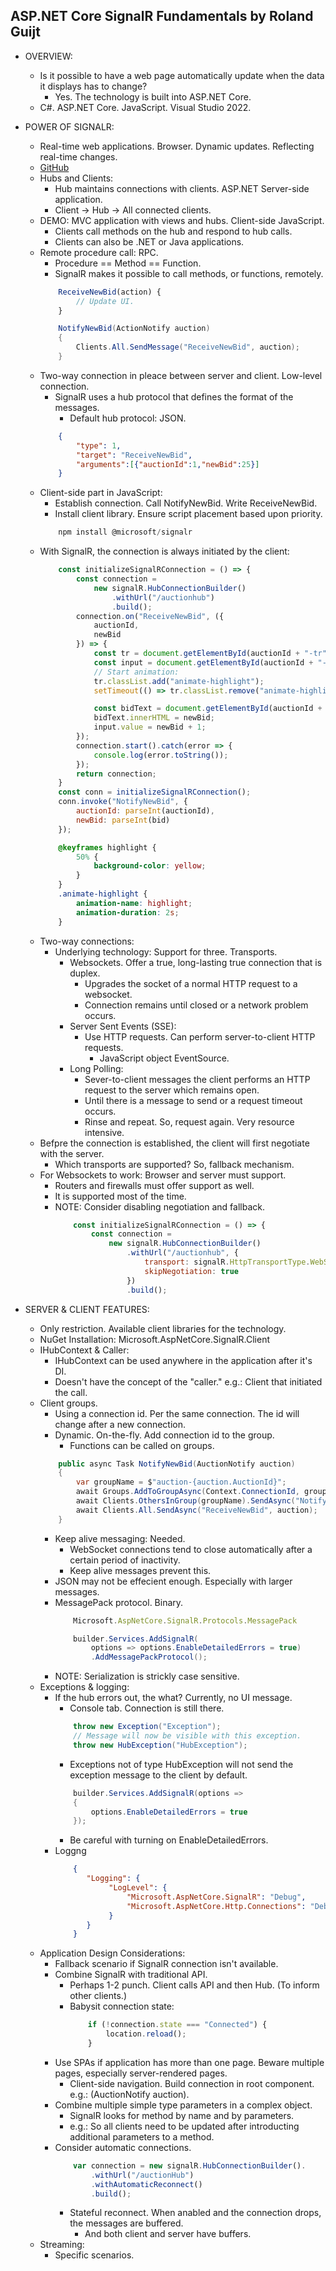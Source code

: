 ## ASP.NET Core SignalR Fundamentals by Roland Guijt

- OVERVIEW:
    - Is it possible to have a web page automatically update when the data it displays has to change? 
        - Yes. The technology is built into ASP.NET Core.
    - C#. ASP.NET Core. JavaScript. Visual Studio 2022.

- POWER OF SIGNALR:
    - Real-time web applications. Browser. Dynamic updates. Reflecting real-time changes.
    - [GitHub](https://github.com/RolandGuijt/ps-globomantics-signalr)
    - Hubs and Clients:
        - Hub maintains connections with clients. ASP.NET Server-side application.
        - Client -> Hub -> All connected clients.
    - DEMO: MVC application with views and hubs. Client-side JavaScript.
        - Clients call methods on the hub and respond to hub calls.
        - Clients can also be .NET or Java applications.
    - Remote procedure call: RPC.
        - Procedure == Method == Function.
        - SignalR makes it possible to call methods, or functions, remotely.
        ```javascript
            ReceiveNewBid(action) {
                // Update UI.
            }
        ```
        ```c#
            NotifyNewBid(ActionNotify auction)
            {
                Clients.All.SendMessage("ReceiveNewBid", auction);
            }
        ```
    - Two-way connection in pleace between server and client. Low-level connection.
        - SignalR uses a hub protocol that defines the format of the messages.
            - Default hub protocol: JSON.
        ```json
            {
                "type": 1,
                "target": "ReceiveNewBid",
                "arguments":[{"auctionId":1,"newBid":25}]
            }
        ```
    - Client-side part in JavaScript:
        - Establish connection. Call NotifyNewBid. Write ReceiveNewBid.
        - Install client library. Ensure script placement based upon priority.
        ```javascript
            npm install @microsoft/signalr
        ```
    - With SignalR, the connection is always initiated by the client:
        ```javascript
            const initializeSignalRConnection = () => {
                const connection = 
                    new signalR.HubConnectionBuilder()
                        .withUrl("/auctionhub")
                        .build();
                connection.on("ReceiveNewBid", ({
                    auctionId,
                    newBid
                }) => {
                    const tr = document.getElementById(auctionId + "-tr");
                    const input = document.getElementById(auctionId + "-input");
                    // Start animation:
                    tr.classList.add("animate-highlight");
                    setTimeout(() => tr.classList.remove("animate-highlight"), 2000);

                    const bidText = document.getElementById(auctionId + "-bidtext");
                    bidText.innerHTML = newBid;
                    input.value = newBid + 1;
                });
                connection.start().catch(error => {
                    console.log(error.toString());
                });
                return connection;
            }
            const conn = initializeSignalRConnection();
            conn.invoke("NotifyNewBid", {
                auctionId: parseInt(auctionId),
                newBid: parseInt(bid)
            });
        ```
        ```css
            @keyframes highlight {
                50% {
                    background-color: yellow;
                }
            }
            .animate-highlight {
                animation-name: highlight;
                animation-duration: 2s;
            }
        ```
    - Two-way connections:
        - Underlying technology: Support for three. Transports. 
            - Websockets. Offer a true, long-lasting true connection that is duplex.
                - Upgrades the socket of a normal HTTP request to a websocket.
                - Connection remains until closed or a network problem occurs.
            - Server Sent Events (SSE):
                - Use HTTP requests. Can perform server-to-client HTTP requests.
                    - JavaScript object EventSource.
            - Long Polling:
                - Sever-to-client messages the client performs an HTTP request to the server which remains open.
                - Until there is a message to send or a request timeout occurs.
                - Rinse and repeat. So, request again. Very resource intensive.
    - Befpre the connection is established, the client will first negotiate with the server.
        - Which transports are supported? So, fallback mechanism.
    - For Websockets to work: Browser and server must support.
        - Routers and firewalls must offer support as well.
        - It is supported most of the time.
        - NOTE: Consider disabling negotiation and fallback.
            ```javascript
                const initializeSignalRConnection = () => {
                    const connection = 
                        new signalR.HubConnectionBuilder()
                            .withUrl("/auctionhub", {
                                transport: signalR.HttpTransportType.WebSockets,
                                skipNegotiation: true
                            })
                            .build();
            ```

- SERVER & CLIENT FEATURES:
    - Only restriction. Available client libraries for the technology.
    - NuGet Installation: Microsoft.AspNetCore.SignalR.Client
    - IHubContext & Caller:
        - IHubContext can be used anywhere in the application after it's DI.
        - Doesn't have the concept of the "caller." e.g.: Client that initiated the call.
    - Client groups.
        - Using a connection id. Per the same connection. The id will change after a new connection.
        - Dynamic. On-the-fly. Add connection id to the group.
            - Functions can be called on groups.
        ```csharp
            public async Task NotifyNewBid(AuctionNotify auction)
            {
                var groupName = $"auction-{auction.AuctionId}";
                await Groups.AddToGroupAsync(Context.ConnectionId, groupName);
                await Clients.OthersInGroup(groupName).SendAsync("NotifyOutbid", auction);
                await Clients.All.SendAsync("ReceiveNewBid", auction);
            }
        ```
        - Keep alive messaging: Needed. 
            - WebSocket connections tend to close automatically after a certain period of inactivity.
            - Keep alive messages prevent this.
        - JSON may not be effecient enough. Especially with larger messages.
        - MessagePack protocol. Binary.
            ```javascript
                Microsoft.AspNetCore.SignalR.Protocols.MessagePack
            ```
            ```csharp
                builder.Services.AddSignalR(
                    options => options.EnableDetailedErrors = true)
                    .AddMessagePackProtocol();
            ```
        - NOTE: Serialization is strickly case sensitive.
    - Exceptions & logging:
        - If the hub errors out, the what? Currently, no UI message.
            - Console tab. Connection is still there.
            ```csharp
                throw new Exception("Exception");
                // Message will now be visible with this exception.
                throw new HubException("HubException");
            ```
            - Exceptions not of type HubException will not send the exception message to the client by default.
            ```csharp
                builder.Services.AddSignalR(options => 
                {
                    options.EnableDetailedErrors = true
                });
            ```
            - Be careful with turning on EnableDetailedErrors.
        - Loggng
            ```json
                {
                   "Logging": {
                        "LogLevel": {
                            "Microsoft.AspNetCore.SignalR": "Debug",
                            "Microsoft.AspNetCore.Http.Connections": "Debug"
                        }
                   } 
                }
            ```
    - Application Design Considerations:
        - Fallback scenario if SignalR connection isn't available.
        - Combine SignalR with traditional API.
            - Perhaps 1-2 punch. Client calls API and then Hub. (To inform other clients.)
            - Babysit connection state:
                ```javascript
                    if (!connection.state === "Connected") {
                        location.reload();
                    }
                ```
        - Use SPAs if application has more than one page. Beware multiple pages, especially server-rendered pages.
            - Client-side navigation. Build connection in root component. e.g.: (AuctionNotify auction).
        - Combine multiple simple type parameters in a complex object.
            - SignalR looks for method by name and by parameters.
            - e.g.: So all clients need to be updated after introducting additional parameters to a method.
        - Consider automatic connections.
            ```javascript
                var connection = new signalR.HubConnectionBuilder().
                    .withUrl("/auctionHub")
                    .withAutomaticReconnect()
                    .build();
            ```
            - Stateful reconnect. When anabled and the connection drops, the messages are buffered.
                - And both client and server have buffers.
    - Streaming:
        - Specific scenarios.
        